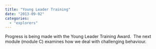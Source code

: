 ```yaml
---
title: "Young Leader Training"
date: "2013-09-02"
categories: 
  - "explorers"
---
```


Progress is being made with the Young Leader Training Award.  The next module (module C) examines how we deal with challenging behaviour.
